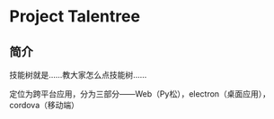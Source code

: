 Project Talentree
=====

简介
-----

技能树就是……教大家怎么点技能树……

定位为跨平台应用，分为三部分——Web（Py松），electron（桌面应用），cordova（移动端）
